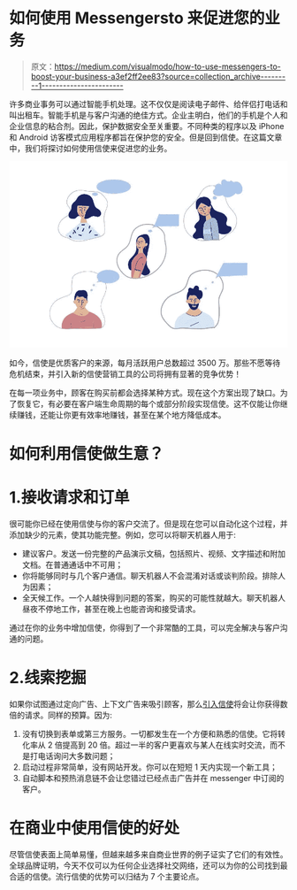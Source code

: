 # 如何使用 Messengersto 来促进您的业务

> 原文：<https://medium.com/visualmodo/how-to-use-messengers-to-boost-your-business-a3ef2ff2ee83?source=collection_archive---------1----------------------->

许多商业事务可以通过智能手机处理。这不仅仅是阅读电子邮件、给伴侣打电话和叫出租车。智能手机是与客户沟通的绝佳方式。企业主明白，他们的手机是个人和企业信息的粘合剂。因此，保护数据安全至关重要。不同种类的程序以及 iPhone 和 Android 访客模式应用程序都旨在保护您的安全。但是回到信使。在这篇文章中，我们将探讨如何使用信使来促进您的业务。

![](img/1587106b1a58bb3c9266ce0d15caf443.png)

如今，信使是优质客户的来源，每月活跃用户总数超过 3500 万。那些不愿等待危机结束，并引入新的信使营销工具的公司将拥有显著的竞争优势！

在每一项业务中，顾客在购买前都会选择某种方式。现在这个方案出现了缺口。为了恢复它，有必要在客户端生命周期的每个或部分阶段实现信使。这不仅能让你继续赚钱，还能让你更有效率地赚钱，甚至在某个地方降低成本。

# 如何利用信使做生意？

# 1.接收请求和订单

很可能你已经在使用信使与你的客户交流了。但是现在您可以自动化这个过程，并添加缺少的元素，使其功能完整。例如，您可以将聊天机器人用于:

*   建议客户。发送一份完整的产品演示文稿，包括照片、视频、文字描述和附加文档。在普通通话中不可用；
*   你将能够同时与几个客户通信。聊天机器人不会混淆对话或谈判阶段。排除人为因素；
*   全天候工作。一个人越快得到问题的答案，购买的可能性就越大。聊天机器人昼夜不停地工作，甚至在晚上也能咨询和接受请求。

通过在你的业务中增加信使，你得到了一个非常酷的工具，可以完全解决与客户沟通的问题。

# 2.线索挖掘

如果你试图通过定向广告、上下文广告来吸引顾客，那么[引入信使](https://visualmodo.com/how-to-use-chaty-wordpress-plugin-for-free/)将会让你获得数倍的请求。同样的预算。因为:

1.  没有切换到表单或第三方服务。一切都发生在一个方便和熟悉的信使。它将转化率从 2 倍提高到 20 倍。超过一半的客户更喜欢与某人在线实时交流，而不是打电话询问大多数问题；
2.  启动过程非常简单，没有网站开发。你可以在短短 1 天内实现一个新工具；
3.  自动脚本和预热消息链不会让您错过已经点击广告并在 messenger 中订阅的客户。

# 在商业中使用信使的好处

尽管信使表面上简单易懂，但越来越多来自商业世界的例子证实了它们的有效性。全球品牌证明，今天不仅可以为任何企业选择社交网络，还可以为你的公司找到最合适的信使。流行信使的优势可以归结为 7 个主要论点。